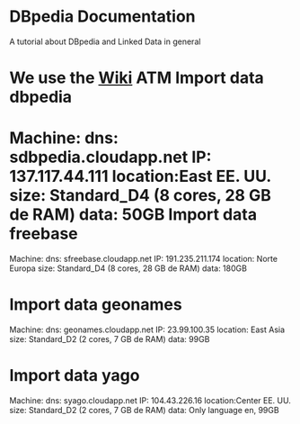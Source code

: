 DBpedia Documentation
================

A tutorial about DBpedia and Linked Data in general

We use the [Wiki](https://github.com/dbpedia/dbpedia-documentation/wiki) ATM
Import data dbpedia
================
Machine: 
dns: sdbpedia.cloudapp.net
IP: 137.117.44.111
location:East EE. UU.
size: Standard_D4 (8 cores, 28 GB de RAM)
data: 50GB
Import data freebase
================
Machine: 
dns: sfreebase.cloudapp.net
IP: 191.235.211.174
location: Norte Europa
size: Standard_D4 (8 cores, 28 GB de RAM)
data: 180GB

Import data geonames
================
Machine: 
dns: geonames.cloudapp.net
IP: 23.99.100.35
location: East Asia
size: Standard_D2 (2 cores, 7 GB de RAM)
data: 99GB

Import data yago
================
Machine: 
dns: syago.cloudapp.net
IP: 104.43.226.16
location:Center EE. UU.
size: Standard_D2 (2 cores, 7 GB de RAM)
data: Only language en, 99GB
